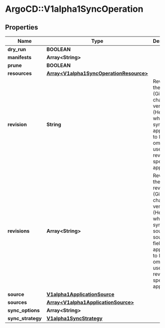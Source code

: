 # ArgoCD::V1alpha1SyncOperation

## Properties
Name | Type | Description | Notes
------------ | ------------- | ------------- | -------------
**dry_run** | **BOOLEAN** |  | [optional] 
**manifests** | **Array&lt;String&gt;** |  | [optional] 
**prune** | **BOOLEAN** |  | [optional] 
**resources** | [**Array&lt;V1alpha1SyncOperationResource&gt;**](V1alpha1SyncOperationResource.md) |  | [optional] 
**revision** | **String** | Revision is the revision (Git) or chart version (Helm) which to sync the application to If omitted, will use the revision specified in app spec. | [optional] 
**revisions** | **Array&lt;String&gt;** | Revisions is the list of revision (Git) or chart version (Helm) which to sync each source in sources field for the application to If omitted, will use the revision specified in app spec. | [optional] 
**source** | [**V1alpha1ApplicationSource**](V1alpha1ApplicationSource.md) |  | [optional] 
**sources** | [**Array&lt;V1alpha1ApplicationSource&gt;**](V1alpha1ApplicationSource.md) |  | [optional] 
**sync_options** | **Array&lt;String&gt;** |  | [optional] 
**sync_strategy** | [**V1alpha1SyncStrategy**](V1alpha1SyncStrategy.md) |  | [optional] 


